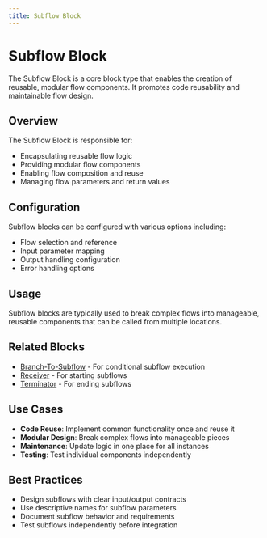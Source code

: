 ```yaml
---
title: Subflow Block
---
```


# Subflow Block

The Subflow Block is a core block type that enables the creation of reusable, modular flow components. It promotes code reusability and maintainable flow design.

## Overview

The Subflow Block is responsible for:
- Encapsulating reusable flow logic
- Providing modular flow components
- Enabling flow composition and reuse
- Managing flow parameters and return values

## Configuration

Subflow blocks can be configured with various options including:
- Flow selection and reference
- Input parameter mapping
- Output handling configuration
- Error handling options

## Usage

Subflow blocks are typically used to break complex flows into manageable, reusable components that can be called from multiple locations.

## Related Blocks

- [Branch-To-Subflow](/user-guide/block-types/core/Branch-To-Subflow) - For conditional subflow execution
- [Receiver](/user-guide/block-types/core/Receiver) - For starting subflows
- [Terminator](/user-guide/block-types/core/Terminator) - For ending subflows

## Use Cases

- **Code Reuse**: Implement common functionality once and reuse it
- **Modular Design**: Break complex flows into manageable pieces
- **Maintenance**: Update logic in one place for all instances
- **Testing**: Test individual components independently

## Best Practices

- Design subflows with clear input/output contracts
- Use descriptive names for subflow parameters
- Document subflow behavior and requirements
- Test subflows independently before integration
